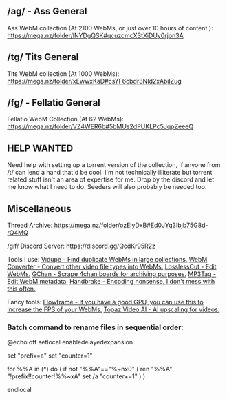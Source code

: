 ## /ag/ - Ass General

Ass WebM collection (At 2100 WebMs, or just over 10 hours of content.): https://mega.nz/folder/lNYDgQSK#qcuzcmcXStXiDUy0rjon3A

## /tg/ Tits General

Tits WebM collection (At 1000 WebMs): https://mega.nz/folder/xEwwxKaD#csYF6cbdr3NId2xAbilZug

## /fg/ - Fellatio General

Fellatio WebM Collection (At 62 WebMs): https://mega.nz/folder/VZ4WER6b#5bMUs2dPUKLPc5JqpZeeeQ

## HELP WANTED

Need help with setting up a torrent version of the collection, if anyone from /t/ can lend a hand that'd be cool. I'm not technically illiterate but torrent related stuff isn't an area of expertise for me. Drop by the discord and let me know what I need to do. Seeders will also probably be needed too.

## Miscellaneous

Thread Archive: https://mega.nz/folder/ozElyDxB#Ed0JYq3Ibjb75G8d-rQ4MQ

/gif/ Discord Server: https://discord.gg/QcdKr95R2z

Tools I use:
[Vidupe - Find duplicate WebMs in large collections.](https://github.com/kristiankoskimaki/vidupe)
[WebM Converter - Convert other video file types into WebMs.](https://github.com/WebMBro/WebMConverter)
[LosslessCut - Edit WebMs.](https://github.com/mifi/lossless-cut)
[GChan - Scrape 4chan boards for archiving purposes.](https://github.com/Issung/GChan)
[MP3Tag - Edit WebM metadata.](https://www.mp3tag.de/en/)
[Handbrake - Encoding nonsense, I don't mess with this often.](https://handbrake.fr/)

Fancy tools:
[Flowframe - If you have a good GPU, you can use this to increase the FPS of your WebMs.](https://nmkd.itch.io/flowframes)
[Topaz Video AI - AI upscaling for videos.](https://filecr.com/windows/topaz-video-enhance-ai/?id=064142456300)

### Batch command to rename files in sequential order:

@echo off
setlocal enabledelayedexpansion

set "prefix=a"
set "counter=1"

for %%A in (*) do (
    if not "%%A"=="%~nx0" (
        ren "%%A" "!prefix!!counter!%%~xA"
        set /a "counter+=1"
    )
)

endlocal